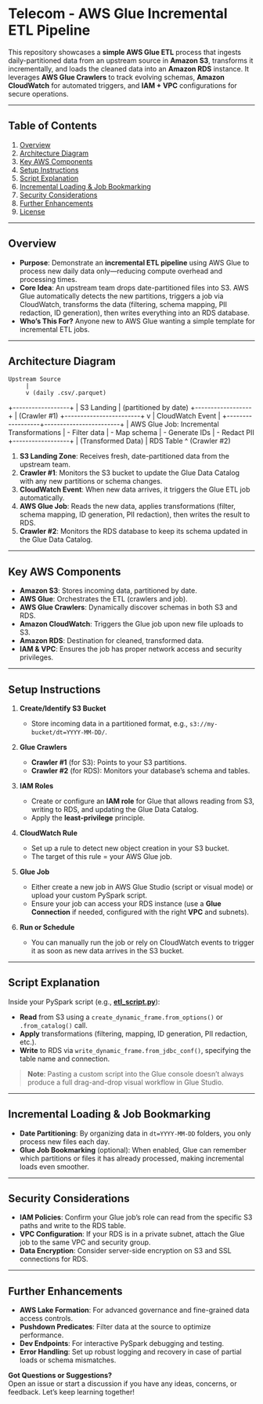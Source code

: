 # Telecom - AWS Glue Incremental ETL Pipeline

This repository showcases a **simple AWS Glue ETL** process that ingests daily-partitioned data from an upstream source in **Amazon S3**, transforms it incrementally, and loads the cleaned data into an **Amazon RDS** instance. It leverages **AWS Glue Crawlers** to track evolving schemas, **Amazon CloudWatch** for automated triggers, and **IAM + VPC** configurations for secure operations.

---

## Table of Contents
1. [Overview](#overview)  
2. [Architecture Diagram](#architecture-diagram)  
3. [Key AWS Components](#key-aws-components)  
4. [Setup Instructions](#setup-instructions)  
5. [Script Explanation](#script-explanation)  
6. [Incremental Loading & Job Bookmarking](#incremental-loading--job-bookmarking)  
7. [Security Considerations](#security-considerations)  
8. [Further Enhancements](#further-enhancements)  
9. [License](#license)

---

## Overview
- **Purpose**: Demonstrate an **incremental ETL pipeline** using AWS Glue to process new daily data only—reducing compute overhead and processing times.  
- **Core Idea**: An upstream team drops date-partitioned files into S3. AWS Glue automatically detects the new partitions, triggers a job via CloudWatch, transforms the data (filtering, schema mapping, PII redaction, ID generation), then writes everything into an RDS database.  
- **Who’s This For?** Anyone new to AWS Glue wanting a simple template for incremental ETL jobs.

---

## Architecture Diagram

    Upstream Source
         |
         v (daily .csv/.parquet)
  +------------------+
  |   S3 Landing     | (partitioned by date)
  +------------------+
         |
(Crawler #1)        +------------------------+
         v          |     CloudWatch Event   |
  +------------------+------------------------+
  |  AWS Glue Job: Incremental Transformations
  |  - Filter data
  |  - Map schema
  |  - Generate IDs
  |  - Redact PII
  +------------------+
         |
   (Transformed Data)
         |
       RDS Table
         ^
    (Crawler #2)




1. **S3 Landing Zone**: Receives fresh, date-partitioned data from the upstream team.  
2. **Crawler #1**: Monitors the S3 bucket to update the Glue Data Catalog with any new partitions or schema changes.  
3. **CloudWatch Event**: When new data arrives, it triggers the Glue ETL job automatically.  
4. **AWS Glue Job**: Reads the new data, applies transformations (filter, schema mapping, ID generation, PII redaction), then writes the result to RDS.  
5. **Crawler #2**: Monitors the RDS database to keep its schema updated in the Glue Data Catalog.

---

## Key AWS Components
- **Amazon S3**: Stores incoming data, partitioned by date.  
- **AWS Glue**: Orchestrates the ETL (crawlers and job).  
- **AWS Glue Crawlers**: Dynamically discover schemas in both S3 and RDS.  
- **Amazon CloudWatch**: Triggers the Glue job upon new file uploads to S3.  
- **Amazon RDS**: Destination for cleaned, transformed data.  
- **IAM & VPC**: Ensures the job has proper network access and security privileges.

---

## Setup Instructions

1. **Create/Identify S3 Bucket**  
   - Store incoming data in a partitioned format, e.g., `s3://my-bucket/dt=YYYY-MM-DD/`.

2. **Glue Crawlers**  
   - **Crawler #1** (for S3): Points to your S3 partitions.  
   - **Crawler #2** (for RDS): Monitors your database’s schema and tables.

3. **IAM Roles**  
   - Create or configure an **IAM role** for Glue that allows reading from S3, writing to RDS, and updating the Glue Data Catalog.  
   - Apply the **least-privilege** principle.

4. **CloudWatch Rule**  
   - Set up a rule to detect new object creation in your S3 bucket.  
   - The target of this rule = your AWS Glue job.

5. **Glue Job**  
   - Either create a new job in AWS Glue Studio (script or visual mode) or upload your custom PySpark script.  
   - Ensure your job can access your RDS instance (use a **Glue Connection** if needed, configured with the right **VPC** and subnets).

6. **Run or Schedule**  
   - You can manually run the job or rely on CloudWatch events to trigger it as soon as new data arrives in the S3 bucket.

---

## Script Explanation
Inside your PySpark script (e.g., [**etl_script.py**](./etl_script.py)):
- **Read** from S3 using a `create_dynamic_frame.from_options()` or `.from_catalog()` call.  
- **Apply** transformations (filtering, mapping, ID generation, PII redaction, etc.).  
- **Write** to RDS via `write_dynamic_frame.from_jdbc_conf()`, specifying the table name and connection.

> **Note**: Pasting a custom script into the Glue console doesn’t always produce a full drag-and-drop visual workflow in Glue Studio.

---

## Incremental Loading & Job Bookmarking
- **Date Partitioning**: By organizing data in `dt=YYYY-MM-DD` folders, you only process new files each day.  
- **Glue Job Bookmarking** (optional): When enabled, Glue can remember which partitions or files it has already processed, making incremental loads even smoother.

---

## Security Considerations
- **IAM Policies**: Confirm your Glue job’s role can read from the specific S3 paths and write to the RDS table.  
- **VPC Configuration**: If your RDS is in a private subnet, attach the Glue job to the same VPC and security group.  
- **Data Encryption**: Consider server-side encryption on S3 and SSL connections for RDS.

---

## Further Enhancements
- **AWS Lake Formation**: For advanced governance and fine-grained data access controls.  
- **Pushdown Predicates**: Filter data at the source to optimize performance.  
- **Dev Endpoints**: For interactive PySpark debugging and testing.  
- **Error Handling**: Set up robust logging and recovery in case of partial loads or schema mismatches.

**Got Questions or Suggestions?**  
Open an issue or start a discussion if you have any ideas, concerns, or feedback. Let’s keep learning together!


